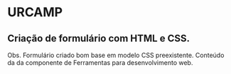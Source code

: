 # URCAMP
## Criação de formulário com HTML e CSS.
Obs. Formulário criado bom base em modelo CSS preexistente.
Conteúdo da da componente de Ferramentas para desenvolvimento web.
  

